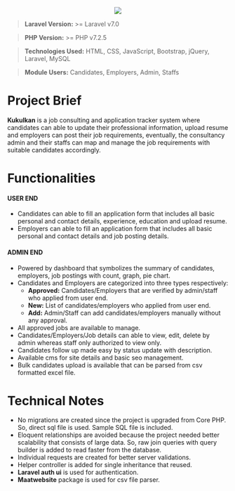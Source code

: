 <p align="center"><img src="https://www.kukulkan.in/img/logo.png"></p>


> **Laravel Version:** >= Laravel v7.0

> **PHP Version:** >= PHP v7.2.5

> **Technologies Used:** HTML, CSS, JavaScript, Bootstrap, jQuery, Laravel, MySQL

> **Module Users:** Candidates, Employers, Admin, Staffs

# Project Brief

**Kukulkan** is a job consulting and application tracker system where candidates can able to update their professional information, upload resume and employers can post their job requirements, eventually, the consultancy admin and their staffs can map and manage the job requirements with suitable candidates accordingly.

# Functionalities
<h4>USER END</h4>

 - Candidates can able to fill an application form that includes all basic personal and contact details, experience, education and upload resume.
 - Employers can able to fill an application form that includes all basic personal and contact details and job posting details.

<h4>ADMIN END</h4>

 - Powered by dashboard that symbolizes the summary of candidates, employers, job postings with count, graph, pie chart.
 - Candidates and Employers are categorized into three types respectively:
	 - **Approved:** Candidates/Employers that are verified by admin/staff who applied from user end.
	 - **New:** List of candidates/employers  who applied from user end.
	 - **Add:** Admin/Staff can add candidates/employers  manually without any approval.
- All approved jobs are available to manage.
- Candidates/Employers/Job details can able to view, edit, delete by admin whereas staff only authorized to view only.
- Candidates follow up made easy by status update with description.
 - Available cms for site details and basic seo management.
 - Bulk candidates upload is available that can be parsed from csv formatted excel file.

# Technical Notes

 - No migrations are created since the project is upgraded from Core PHP. So, direct sql file is used. Sample SQL file is included.
 - Eloquent relationships are avoided because the project needed better scalability that consists of large data. So, raw join queries with query builder is added to read faster from the database.
 - Individual requests are created for better server validations.
 - Helper controller is added for single inheritance that reused.
 - **Laravel auth ui** is used for authentication.
 - **Maatwebsite** package is used for csv file parser.
